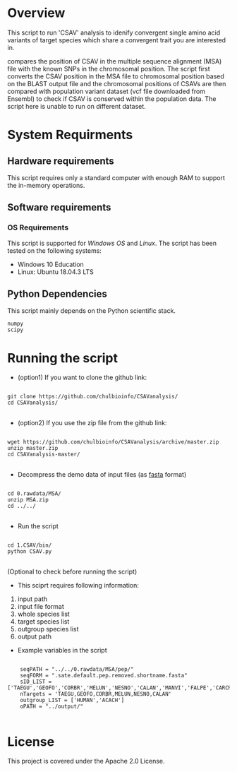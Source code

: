 # Overview
This script to run 'CSAV' analysis to idenify convergent single amino acid variants of target species which share a convergent trait you are interested in.

compares the position of CSAV in the multiple sequence alignment (MSA) file with the known SNPs in the chromosomal position. The script first converts the CSAV position in the MSA file to chromosomal position based on the BLAST output file and the chromosomal positions of CSAVs are then compared with population variant dataset (vcf file downloaded from Ensembl) to check if CSAV is conserved within the population data. The script here is unable to run on different dataset.

# System Requirments
## Hardware requirements
This script requires only a standard computer with enough RAM to support the in-memory operations.

## Software requirements
### OS Requirements
This script is supported for *Windows OS* and *Linux*. The script has been tested on the following systems:
* Windows 10 Education
* Linux: Ubuntu 18.04.3 LTS

## Python Dependencies
This script mainly depends on the Python scientific stack.

    numpy
    scipy


# Running the script
* (option1) If you want to clone the github link:
<pre>
<code>
git clone https://github.com/chulbioinfo/CSAVanalysis/
cd CSAVanalysis/
</code>
</pre>

* (option2) If you use the zip file from the github link:
<pre>
<code>
wget https://github.com/chulbioinfo/CSAVanalysis/archive/master.zip
unzip master.zip
cd CSAVanalysis-master/
</code>
</pre>

* Decompress the demo data of input files (as [fasta](https://en.wikipedia.org/wiki/FASTA_format) format)
<pre>
<code>
cd 0.rawdata/MSA/
unzip MSA.zip
cd ../../
</code>
</pre>

* Run the script
<pre>
<code>
cd 1.CSAV/bin/
python CSAV.py
</code>
</pre>

(Optional to check before running the script)
  - This sciprt requires following information:
  1. input path
  2. input file format
  3. whole species list 
  4. target species list
  5. outgroup species list
  6. output path

  - Example variables in the script
<pre>
<code>
    seqPATH = "../../0.rawdata/MSA/pep/"
    seqFORM = ".sate.default.pep.removed.shortname.fasta"
    sID_LIST = ['TAEGU','GEOFO','CORBR','MELUN','NESNO','CALAN','MANVI','FALPE','CARCR','MERNU','PICPU','BUCRH','APAVI','LEPDI','COLST','TYTAL','HALLE','HALAL','CATAU','PELCR','EGRGA','NIPNI','PHACA','FULGL','PYGAD','APTFO','GAVST','PHALE','EURHE','CHAVO','BALRE','OPHHO','CHAPE','CAPCA','CHLUN','TAUER','CUCCA','MESUN','PTEGU','COLLI','PHORU','PODCR','GALGA','MELGA','ANAPL','TINMA','STRCA','HUMAN','ACACH']
    nTargets = 'TAEGU,GEOFO,CORBR,MELUN,NESNO,CALAN'
    outgroup_LIST = ['HUMAN','ACACH']
    oPATH = "../output/"
</code>
</pre>

# License
This project is covered under the Apache 2.0 License.


